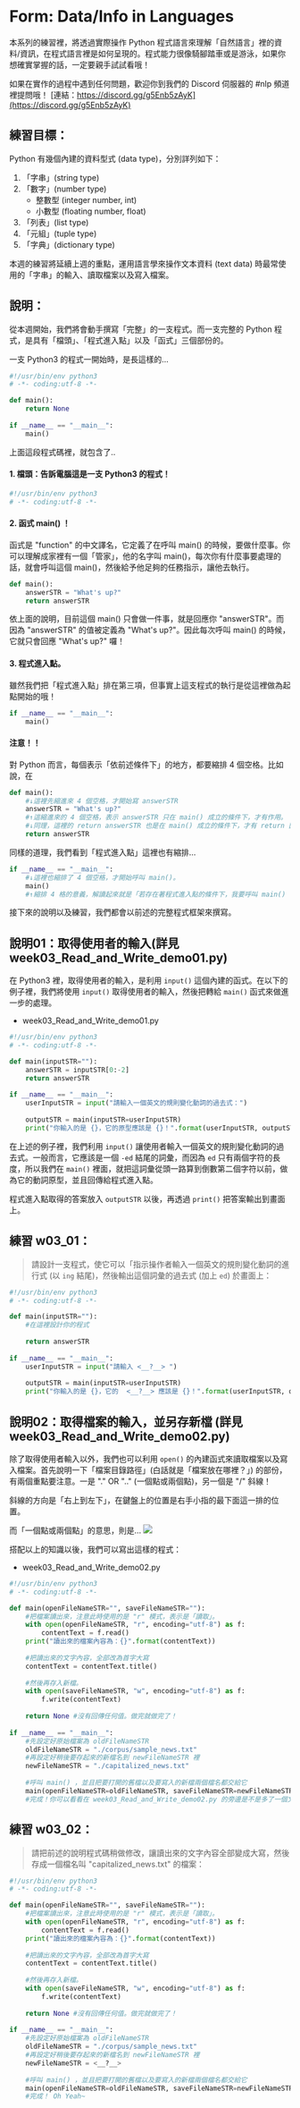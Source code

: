 # Form: Data/Info in Languages
本系列的練習裡，將透過實際操作 Python 程式語言來理解「自然語言」裡的資料/資訊，在程式語言裡是如何呈現的。程式能力很像騎腳踏車或是游泳，如果你想確實掌握的話，一定要親手試試看哦！

如果在實作的過程中遇到任何問題，歡迎你到我們的 Discord 伺服器的 #nlp 頻道裡提問哦！
[連結：https://discord.gg/g5Enb5zAyK](https://discord.gg/g5Enb5zAyK)

## 練習目標：
Python 有幾個內建的資料型式 (data type)，分別詳列如下：
1. 「字串」(string type)
2. 「數字」(number type)
	- 整數型 (integer number, int)
	- 小數型 (floating number, float)
3. 「列表」(list type)
4. 「元組」(tuple type)
5. 「字典」(dictionary type)

本週的練習將延續上週的重點，運用語言學來操作文本資料 (text data) 時最常使用的「字串」的輸入、讀取檔案以及寫入檔案。

## 說明：
從本週開始，我們將會動手撰寫「完整」的一支程式。而一支完整的 Python 程式，是具有「檔頭」、「程式進入點」以及「函式」三個部份的。

一支 Python3 的程式一開始時，是長這樣的…

```python
#!/usr/bin/env python3
# -*- coding:utf-8 -*-

def main():
    return None
    
if __name__ == "__main__":
    main()
```

上面這段程式碼裡，就包含了..  

#### 1. 檔頭：告訴電腦這是一支 Python3 的程式！  

```python
#!/usr/bin/env python3
# -*- coding:utf-8 -*-
```

#### 2. 函式 main() ！
函式是 "function" 的中文譯名，它定義了在呼叫 main() 的時候，要做什麼事。你可以理解成家裡有一個「管家」，他的名字叫 main()，每次你有什麼事要處理的話，就會呼叫這個 main()，然後給予他足夠的任務指示，讓他去執行。

```python
def main():
    answerSTR = "What's up?"
    return answerSTR
```
依上面的說明，目前這個 main() 只會做一件事，就是回應你 "answerSTR"。而因為 "answerSTR" 的值被定義為 "What's up?"。因此每次呼叫 main() 的時候，它就只會回應 "What's up?" 囉！

#### 3. 程式進入點。
雖然我們把「程式進入點」排在第三項，但事實上這支程式的執行是從這裡做為起點開始的哦！

```python
if __name__ == "__main__":
    main()
```

#### 注意！！
對 Python 而言，每個表示「依前述條件下」的地方，都要縮排 4 個空格。比如說，在

```python
def main():
    #↓這裡先縮進來 4 個空格，才開始寫 answerSTR
    answerSTR = "What's up?"  
    #↑這縮進來的 4 個空格，表示 answerSTR 只在 main() 成立的條件下，才有作用。  
    #↓同理，這裡的 return answerSTR 也是在 main() 成立的條件下，才有 return 回傳答案的能力。因此也要縮排 4 個空格。  
    return answerSTR  
```

同樣的道理，我們看到「程式進入點」這裡也有縮排…

```python
if __name__ == "__main__":
    #↓這裡也縮排了 4 個空格，才開始呼叫 main()。  
    main()  
    #↑縮排 4 格的意義，解讀起來就是「若存在著程式進入點的條件下，我要呼叫 main() 管家來做某些事情」的意思。  
```

接下來的說明以及練習，我們都會以前述的完整程式框架來撰寫。

## 說明01：取得使用者的輸入(詳見week03\_Read\_and\_Write\_demo01.py)
在 Python3 裡，取得使用者的輸入，是利用 `input()` 這個內建的函式。在以下的例子裡，我們將使用 `input()` 取得使用者的輸入，然後把轉給 `main()` 函式來做進一步的處理。

- week03\_Read\_and\_Write\_demo01.py

```python
#!/usr/bin/env python3
# -*- coding:utf-8 -*-

def main(inputSTR=""):
    answerSTR = inputSTR[0:-2]
    return answerSTR
    
if __name__ == "__main__":
    userInputSTR = input("請輸入一個英文的規則變化動詞的過去式：")
    
    outputSTR = main(inputSTR=userInputSTR)
    print("你輸入的是 {}，它的原型應該是 {}！".format(userInputSTR, outputSTR))
```

在上述的例子裡，我們利用 `input()` 讓使用者輸入一個英文的規則變化動詞的過去式。一般而言，它應該是一個 `-ed` 結尾的詞彙，而因為 `ed` 只有兩個字符的長度，所以我們在 `main()` 裡面，就把這詞彙從頭一路算到倒數第二個字符以前，做為它的動詞原型，並且回傳給程式進入點。

程式進入點取得的答案放入 `outputSTR` 以後，再透過 `print()` 把答案輸出到畫面上。

## 練習 w03_01：
> 請設計一支程式，使它可以「指示操作者輸入一個英文的規則變化動詞的進行式 (以 `ing` 結尾)，然後輸出這個詞彙的過去式 (加上 `ed`) 於畫面上：

```python
#!/usr/bin/env python3
# -*- coding:utf-8 -*-

def main(inputSTR=""):
    #在這裡設計你的程式
    
    return answerSTR
    
if __name__ == "__main__":
    userInputSTR = input("請輸入 <__?__> ")
    
    outputSTR = main(inputSTR=userInputSTR)
    print("你輸入的是 {}，它的  <__?__> 應該是 {}！".format(userInputSTR, outputSTR))
```

## 說明02：取得檔案的輸入，並另存新檔 (詳見week03\_Read\_and\_Write\_demo02.py)
除了取得使用者輸入以外，我們也可以利用 `open()` 的內建函式來讀取檔案以及寫入檔案。首先說明一下「檔案目錄路徑」(白話就是「檔案放在哪裡？」) 的部份，有兩個重點要注意。一是 "." OR ".." (一個點或兩個點)，另一個是 "/" 斜線！

斜線的方向是「右上到左下」，在鍵盤上的位置是右手小指的最下面這一排的位置。

而「一個點或兩個點」的意思，則是…
![](./media/w3_01.png)

搭配以上的知識以後，我們可以寫出這樣的程式：

- week03\_Read\_and\_Write\_demo02.py

```python
#!/usr/bin/env python3
# -*- coding:utf-8 -*-

def main(openFileNameSTR="", saveFileNameSTR=""):
    #把檔案讀出來，注意此時使用的是 "r" 模式，表示是「讀取」。
    with open(openFileNameSTR, "r", encoding="utf-8") as f:
        contentText = f.read()
    print("讀出來的檔案內容為：{}".format(contentText))
    
    #把讀出來的文字內容，全部改為首字大寫
    contentText = contentText.title()
    
    #然後再存入新檔。
    with open(saveFileNameSTR, "w", encoding="utf-8") as f:
        f.write(contentText)
    
    return None #沒有回傳任何值。做完就做完了！
    
if __name__ == "__main__":
    #先設定好原始檔案為 oldFileNameSTR
    oldFileNameSTR = "./corpus/sample_news.txt"
    #再設定好稍後要存起來的新檔名到 newFileNameSTR 裡
    newFileNameSTR = "./capitalized_news.txt"
    
    #呼叫 main() ，並且把要打開的舊檔以及要寫入的新檔兩個檔名都交給它
    main(openFileNameSTR=oldFileNameSTR, saveFileNameSTR=newFileNameSTR)
    #完成！你可以看看在 week03_Read_and_Write_demo02.py 的旁邊是不是多了一個文字檔案，檔名就是 newFileNameSTR 裡設定的呢？
```


## 練習 w03_02：
> 請把前述的說明程式碼稍做修改，讓讀出來的文字內容全部變成大寫，然後存成一個檔名叫 "capitalized_news.txt" 的檔案：

```python
#!/usr/bin/env python3
# -*- coding:utf-8 -*-

def main(openFileNameSTR="", saveFileNameSTR=""):
    #把檔案讀出來，注意此時使用的是 "r" 模式，表示是「讀取」。
    with open(openFileNameSTR, "r", encoding="utf-8") as f:
        contentText = f.read()
    print("讀出來的檔案內容為：{}".format(contentText))
    
    #把讀出來的文字內容，全部改為首字大寫
    contentText = contentText.title()
    
    #然後再存入新檔。
    with open(saveFileNameSTR, "w", encoding="utf-8") as f:
        f.write(contentText)
    
    return None #沒有回傳任何值。做完就做完了！
    
if __name__ == "__main__":
    #先設定好原始檔案為 oldFileNameSTR
    oldFileNameSTR = "./corpus/sample_news.txt"
    #再設定好稍後要存起來的新檔名到 newFileNameSTR 裡
    newFileNameSTR = <__?__>
    
    #呼叫 main() ，並且把要打開的舊檔以及要寫入的新檔兩個檔名都交給它
    main(openFileNameSTR=oldFileNameSTR, saveFileNameSTR=newFileNameSTR)
    #完成！ Oh Yeah~
```